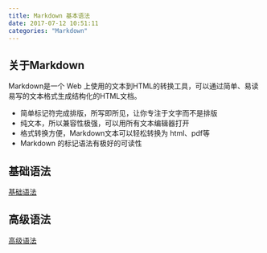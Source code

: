 ```yaml
---
title: Markdown 基本语法
date: 2017-07-12 10:51:11
categories: "Markdown"
---
```


## 关于Markdown ##
Markdown是一个 Web 上使用的文本到HTML的转换工具，可以通过简单、易读易写的文本格式生成结构化的HTML文档。

- 简单标记符完成排版，所写即所见，让你专注于文字而不是排版
- 纯文本，所以兼容性极强，可以用所有文本编辑器打开
- 格式转换方便，Markdown文本可以轻松转换为 html、pdf等
- Markdown 的标记语法有极好的可读性

## 基础语法 ##
[基础语法](http://www.jianshu.com/p/815788f4b01d)

## 高级语法 ##
[高级语法](http://www.jianshu.com/p/0b257de21eb5)


